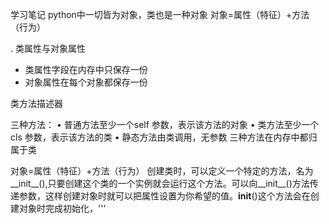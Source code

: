 学习笔记
python中一切皆为对象，类也是一种对象
对象=属性（特征）+方法（行为）


. 类属性与对象属性
* 类属性字段在内存中只保存一份
* 对象属性在每个对象都保存一份

类方法描述器

三种方法：
• 普通方法至少一个self 参数，表示该方法的对象
• 类方法至少一个cls 参数，表示该方法的类
• 静态方法由类调用，无参数
三种方法在内存中都归属于类

对象=属性（特征）+方法（行为）
创建类时，可以定义一个特定的方法，名为__init__(),只要创建这个类的一个实例就会运行这个方法。可以向__init__()方法传递参数，这样创建对象时就可以把属性设置为你希望的值。__init__()这个方法会在创建对象时完成初始化，'''
